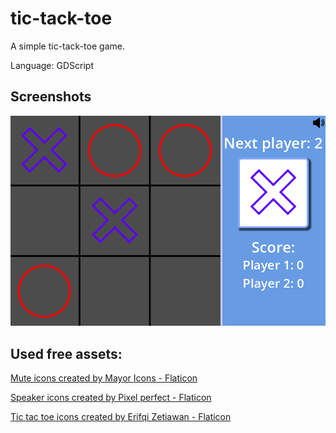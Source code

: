 # tic-tack-toe
A simple tic-tack-toe game.

Language: GDScript

## Screenshots

![Screenshot](screenshots/tic_tack_toe.png)

## Used free assets:
<a href="https://www.flaticon.com/free-icons/mute" title="mute icons">Mute icons created by Mayor Icons - Flaticon</a>

<a href="https://www.flaticon.com/free-icons/speaker" title="speaker icons">Speaker icons created by Pixel perfect - Flaticon</a>

<a href="https://www.flaticon.com/free-icons/tic-tac-toe" title="tic tac toe icons">Tic tac toe icons created by Erifqi Zetiawan - Flaticon</a>
